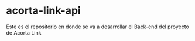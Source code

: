 # acorta-link-api
Este es el repositorio en donde se va a desarrollar el Back-end del proyecto de Acorta Link
